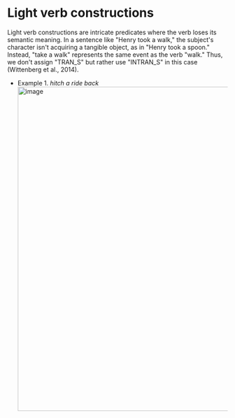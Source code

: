 # Light verb constructions

Light verb constructions are intricate predicates where the verb loses its semantic meaning. In a sentence like "Henry took a walk," the subject's character isn't acquiring a tangible object, as in "Henry took a spoon." Instead, "take a walk" represents the same event as the verb "walk." Thus, we don't assign "TRAN_S" but rather use "INTRAN_S" in this case (Wittenberg et al., 2014).

- Example 1. *hitch a ride back* 
  <img width="741" alt="image" src="https://user-images.githubusercontent.com/84297888/235262173-3651bf91-74fa-459a-9a81-d89f32668645.png">

